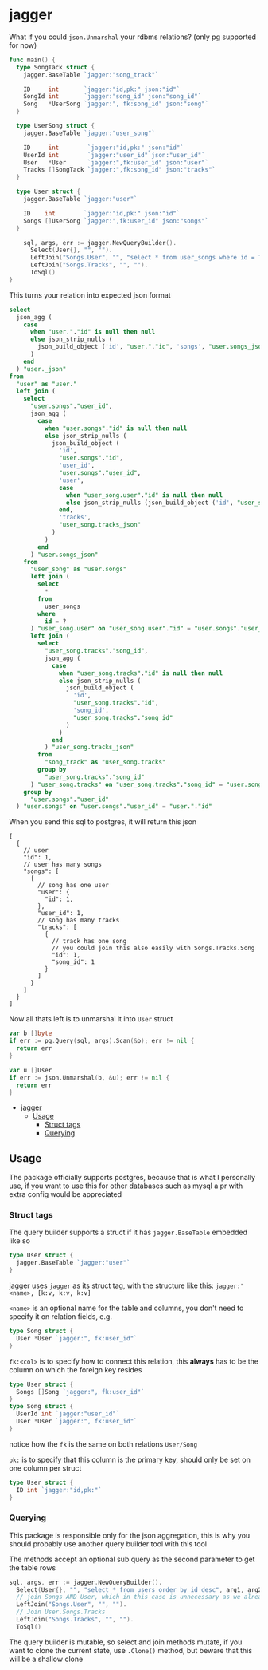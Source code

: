 # jagger

What if you could `json.Unmarshal` your rdbms relations? (only pg supported for now)

```go
func main() {
  type SongTack struct {
    jagger.BaseTable `jagger:"song_track"`

    ID     int       `jagger:"id,pk:" json:"id"`
    SongId int       `jagger:"song_id" json:"song_id"`
    Song   *UserSong `jagger:", fk:song_id" json:"song"`
  }

  type UserSong struct {
    jagger.BaseTable `jagger:"user_song"`

    ID     int        `jagger:"id,pk:" json:"id"`
    UserId int        `jagger:"user_id" json:"user_id"`
    User   *User      `jagger:",fk:user_id" json:"user"`
    Tracks []SongTack `jagger:",fk:song_id" json:"tracks"`
  }

  type User struct {
    jagger.BaseTable `jagger:"user"`

    ID    int        `jagger:"id,pk:" json:"id"`
    Songs []UserSong `jagger:",fk:user_id" json:"songs"`
  }

    sql, args, err := jagger.NewQueryBuilder().
      Select(User{}, "", "").
      LeftJoin("Songs.User", "", "select * from user_songs where id = ?", 2).
      LeftJoin("Songs.Tracks", "", "").
      ToSql()
}
```

This turns your relation into expected json format

```sql
select
  json_agg (
    case
      when "user."."id" is null then null
      else json_strip_nulls (
        json_build_object ('id', "user."."id", 'songs', "user.songs_json")
      )
    end
  ) "user._json"
from
  "user" as "user."
  left join (
    select
      "user.songs"."user_id",
      json_agg (
        case
          when "user.songs"."id" is null then null
          else json_strip_nulls (
            json_build_object (
              'id',
              "user.songs"."id",
              'user_id',
              "user.songs"."user_id",
              'user',
              case
                when "user_song.user"."id" is null then null
                else json_strip_nulls (json_build_object ('id', "user_song.user"."id"))
              end,
              'tracks',
              "user_song.tracks_json"
            )
          )
        end
      ) "user.songs_json"
    from
      "user_song" as "user.songs"
      left join (
        select
          *
        from
          user_songs
        where
          id = ?
      ) "user_song.user" on "user_song.user"."id" = "user.songs"."user_id"
      left join (
        select
          "user_song.tracks"."song_id",
          json_agg (
            case
              when "user_song.tracks"."id" is null then null
              else json_strip_nulls (
                json_build_object (
                  'id',
                  "user_song.tracks"."id",
                  'song_id',
                  "user_song.tracks"."song_id"
                )
              )
            end
          ) "user_song.tracks_json"
        from
          "song_track" as "user_song.tracks"
        group by
          "user_song.tracks"."song_id"
      ) "user_song.tracks" on "user_song.tracks"."song_id" = "user.songs"."id"
    group by
      "user.songs"."user_id"
  ) "user.songs" on "user.songs"."user_id" = "user."."id"
```

When you send this sql to postgres, it will return this json

```jsonc
[
  {
    // user
    "id": 1,
    // user has many songs
    "songs": [
      {
        // song has one user
        "user": {
          "id": 1,
        },
        "user_id": 1,
        // song has many tracks
        "tracks": [
          {
            // track has one song
            // you could join this also easily with Songs.Tracks.Song
            "id": 1,
            "song_id": 1
          }
        ]
      }
    ]
  }
]
```

Now all thats left is to unmarshal it into `User` struct

```go
var b []byte
if err := pg.Query(sql, args).Scan(&b); err != nil {
  return err
}

var u []User
if err := json.Unmarshal(b, &u); err != nil {
  return err
}
```

<!--toc:start-->
- [jagger](#jagger)
  - [Usage](#usage)
    - [Struct tags](#struct-tags)
    - [Querying](#querying)
<!--toc:end-->


## Usage

The package officially supports postgres, because that is what I personally use,
if you want to use this for other databases such as mysql a pr with extra config would be
appreciated


### Struct tags

The query builder supports a struct if it has `jagger.BaseTable` embedded like so

```go
type User struct {
  jagger.BaseTable `jagger:"user"`
}
```

jagger uses `jagger` as its struct tag, with the structure like this:
`jagger:"<name>, [k:v, k:v, k:v]`

`<name>` is an optional name for the table and columns, you don't need to
specify it on relation fields, e.g.

```go
type Song struct {
  User *User `jagger:", fk:user_id"`
}
```

`fk:<col>` is to specify how to connect this relation, this **always** has to be
the column on which the foreign key resides


```go
type User struct {
  Songs []Song `jagger:", fk:user_id"`
}
type Song struct {
  UserId int `jagger:"user_id"`
  User *User `jagger:", fk:user_id"`
}
```

notice how the `fk` is the same on both relations `User/Song`

`pk:` is to specify that this column is the primary key, should only be set on one column per struct

```go
type User struct {
  ID int `jagger:"id,pk:"`
}
```

### Querying

This package is responsible only for the json aggregation,
this is why you should probably use another query builder tool with this tool

The methods accept an optional sub query as the second parameter to get the table rows


```go
sql, args, err := jagger.NewQueryBuilder().
  Select(User{}, "", "select * from users order by id desc", arg1, arg2).
  // join Songs AND User, which in this case is unnecessary as we already have user from select
  LeftJoin("Songs.User", "", "").
  // Join User.Songs.Tracks
  LeftJoin("Songs.Tracks", "", "").
  ToSql()
```

The query builder is mutable, so select and join methods mutate, if you want to clone
the current state, use `.Clone()` method, but beware that this will be a shallow clone
